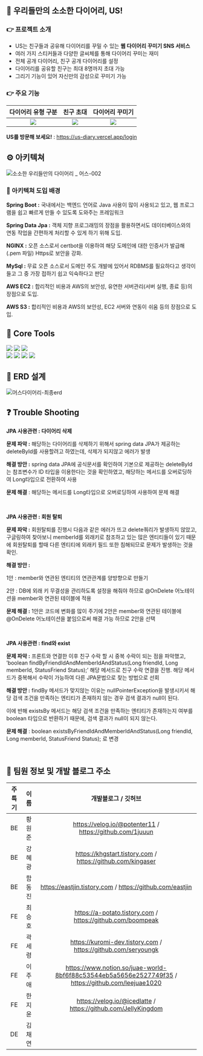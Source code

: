 ## 📕 우리들만의 소소한 다이어리, US!

### 👉 프로젝트 소개
- US는 친구들과 공유해 다이어리를 꾸밀 수 있는 **웹 다이어리 꾸미기 SNS 서비스** 
- 여러 가지 스티커들과 다양한 글씨체를 통해 다이어리 꾸미는 재미
- 전체 공개 다이어리, 친구 공개 다이어리를 설정
- 다이어리를 공유할 친구는 최대 8명까지 초대 가능
- 그리기 기능이 있어 자신만의 감성으로 꾸미기 가능

### 👉 주요 기능
| **다이어리 유형 구분** | **친구 초대** | **다이어리 꾸미기** |
| :---: | :---: | :---: |
| <img src ="https://user-images.githubusercontent.com/122272525/232973469-75665e2e-bc51-4aec-8ca7-8e266244a828.gif" col="4" /> | <img src ="https://user-images.githubusercontent.com/122272525/232975637-d069e728-5f9a-4175-b5f0-9c4dd6a83e48.gif" col="4" /> | <img src ="https://user-images.githubusercontent.com/122272525/232975769-8a2bbc40-3fce-47e3-ab1d-a1ed8dc26f08.gif" col="4" /> |

**US를 방문해 보세요!** : https://us-diary.vercel.app/login

## ⚙ 아키텍쳐
![소소한 우리들만의 다이어리 _ 어스-002](https://user-images.githubusercontent.com/122272525/232308813-85a3aefb-81f6-4d67-8b6f-90638a2f85ac.png)

### 📑 아키텍쳐 도입 배경
**Spring Boot :** 국내에서는 백엔드 언어로 Java 사용이 많이 사용되고 있고, 웹 프로그램을 쉽고 빠르게 만들 수 있도록 도와주는 프레임워크  

**Spring Data Jpa :** 객체 지향 프로그래밍의 장점을 활용하면서도 데이터베이스와의 연동 작업을 간편하게 처리할 수 있게 하기 위해 도입.

**NGINX :** 오픈 소스로서 certbot을 이용하여 해당 도메인에 대한 인증서가 발급해(.pem 파일) Https로 보안을 강화.

**MySql :** 무료 오픈 소스로서 도메인 주도 개발에 있어서 RDBMS를 필요하다고 생각이 들고 그 중 가장 접하기 쉽고 익숙하다고 판단

**AWS EC2 :** 합리적인 비용과 AWS의 보안성, 유연한 서버관리(서버 실행, 종료 등)의 장점으로 도입.

**AWS S3 :** 합리적인 비용과 AWS의 보안성, EC2 서버와 연동이 쉬움 등의 장점으로 도입.


## 🔧 Core Tools
 <img src="https://img.shields.io/badge/Spring-green?style=for-the-badge&logo=Spring&logoColor=#6DB33F"> <img src="https://img.shields.io/badge/Spring Boot-green?style=for-the-badge&logo=Spring Boot&logoColor=#6DB33F"> <img src="https://img.shields.io/badge/Spring Security-green?style=for-the-badge&logo=Spring Security&logoColor=#6DB33F">
<br/>
<img src="https://img.shields.io/badge/MySQL-4479A1?style=for-the-badge&logo=MySQL&logoColor=white"/>  <img src="https://img.shields.io/badge/Amazon RDS-527FFF?style=for-the-badge&logo=Amazon RDS&logoColor=white"/> <img src="https://img.shields.io/badge/Amazon EC2-FF9900?style=for-the-badge&logo=Amazon EC2&logoColor=white"/> <img src="https://img.shields.io/badge/Amazon%20S3-FF9900?style=for-the-badge&logo=Amazon%20S3&logoColor=white"/> 


## 📐 ERD 설계
![어스다이어리-최종erd](https://user-images.githubusercontent.com/122272525/232308744-510a9916-2c27-452c-b26f-bdc1edc4e5a0.PNG)


## ❓ Trouble Shooting
**JPA 사용관련 : 다이어리 삭제**

**문제 파악 :** 해당하는 다이어리를 삭제하기 위해서 spring data JPA가 제공하는 deleteById를 사용할려고 하였는데, 삭제가 되지않고 에러가 발생

**해결 방안 :** spring data JPA에 공식문서를 확인하여 기본으로 제공하는 deleteById는 참조변수가 ID 타입을 이용한다는 것을 확인하였고, 해당하는 메서드를 오버로딩하여 Long타입으로 전환하여 사용

**문제 해결** : 해당하는 메서드를 Long타입으로 오버로딩하여 사용하여 문제 해결

<br>

**JPA 사용관련 : 회원 탈퇴**

**문제 파악 :** 회원탈퇴를 진행시 다음과 같은 에러가 뜨고 delete쿼리가 발생하지 않았고, 구글링하여 찾아보니 memberId를 외래키로 참조하고 있는 많은 엔티티들이 있기 때문에 회원탈퇴를 할때 다른 엔티티에 외래키 필드 또한 침해되므로 문제가 발생하는 것을 확인. 

**해결 방안 :** 

1안 : member와 연관된 엔티티의 연관관계를 양방향으로 만들기

2안 : DB에 외래 키 무결성을 관리하도록 설정을 해줘야 하므로 @OnDelete 어노테이션을 member와 연관된 테이블에 적용

**문제 해결 :** 1안은 코드에 변화를 많이 주기에 2안은 member와 연관된 테이블에 @OnDelete 어노테이션을 붙임으로써 해결 가능 하므로 2안을 선택

<br>

**JPA 사용관련 : find와 exist**

**문제 파악 :** 프론트와 연결한 이후 친구 수락 할 시 중복 수락이 되는 점을 파악했고,  
’boolean findByFriendIdAndMemberIdAndStatus(Long friendId, Long memberId, StatusFriend Status);’ 해당 메서드로 친구 수락 연결을 진행. 해당 메서드가 중복해서 수락이 가능하여 다른 JPA문법으로 찾는 방법으로 선회

**해결 방안 :** findBy 메서드가 맞지않는 이유는 nullPointerException을 발생시키서 해당 검색 조건을 만족하는 엔티티가 존재하지 않는 경우 검색 결과가 null이 된다.

이에 반해 existsBy 메서드는 해당 검색 조건을 만족하는 엔티티가 존재하는지 여부를 boolean 타입으로 반환하기 때문에, 검색 결과가 null이 되지 않는다.

**문제 해결** :  boolean existsByFriendIdAndMemberIdAndStatus(Long friendId, Long memberId, StatusFriend Status); 로 변경

<br>


## 👫 팀원 정보 및 개발 블로그 주소

| 주특기 | 이름 | 개발블로그 / 깃허브 |
|:---:| :---: | :---: |
| BE | 황원준 |https://velog.io/@potenter11 / https://github.com/1juuun |
| BE | 강혜광 |https://khgstart.tistory.com / https://github.com/kingaser |
| BE | 함동진 |https://eastjin.tistory.com / https://github.com/eastjin |
| FE | 최승호 |https://a-potato.tistory.com / https://github.com/boompeak |
| FE | 곽세령 |https://kuromi-dev.tistory.com / https://github.com/seryoungk |
| FE | 이주애 |https://www.notion.so/juae-world-8bf6f88c53544eb5a5656e2527749f35 / https://github.com/leejuae1020 |
| FE | 한지윤 |https://velog.io/@icedlatte / https://github.com/JellyKingdom |
| DE | 김채연 | |

